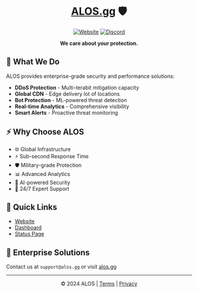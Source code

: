 <div align="center">
  
# [ALOS.gg](https://alos.gg) 🛡️
  
[![Website](https://img.shields.io/website?url=https%3A%2F%2Falos.gg&style=for-the-badge)](https://alos.gg)
[![Discord](https://img.shields.io/discord/REPLACE_WITH_ID?style=for-the-badge&logo=discord)](https://discord.gg/alos)

**We care about your protection.**

</div>

## 🚀 What We Do

ALOS provides enterprise-grade security and performance solutions:

- **DDoS Protection** - Multi-terabit mitigation capacity
- **Global CDN** - Edge delivery lot of locations
- **Bot Protection** - ML-powered threat detection
- **Real-time Analytics** - Comprehensive visibility
- **Smart Alerts** - Proactive threat monitoring

## ⚡ Why Choose ALOS

- 🌐 Global Infrastructure
- ⚡ Sub-second Response Time
- 🛡️ Military-grade Protection
- 📊 Advanced Analytics
- 🤖 AI-powered Security
- 💬 24/7 Expert Support

## 🔗 Quick Links

- [Website](https://alos.gg)
- [Dashboard](https://alos.gg/dash)
- [Status Page](https://status.alos.gg)

## 💼 Enterprise Solutions

Contact us at `support@alos.gg` or visit [alos.gg](https://alos.gg/#pricing)

---

<div align="center">
  
© 2024 ALOS | [Terms](https://github.com/ddosnotification/alos/blob/main/ToS.md) | [Privacy](https://github.com/ddosnotification/alos/blob/main/PP.md)

</div>
